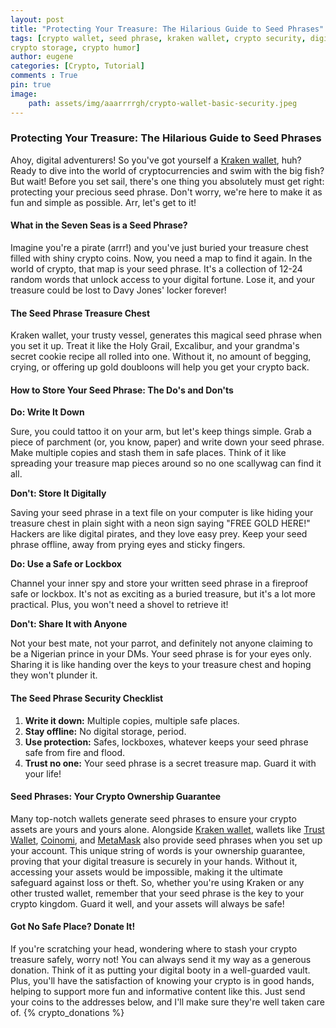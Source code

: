 ```yaml
---
layout: post
title: "Protecting Your Treasure: The Hilarious Guide to Seed Phrases"
tags: [crypto wallet, seed phrase, kraken wallet, crypto security, digital treasure, crypto safety, blockchain, cryptocurrency, crypto guide, cyber security, crypto tips, secure crypto,
crypto storage, crypto humor]
author: eugene
categories: [Crypto, Tutorial]
comments : True
pin: true
image:
    path: assets/img/aaarrrrgh/crypto-wallet-basic-security.jpeg
---
```

### Protecting Your Treasure: The Hilarious Guide to Seed Phrases

Ahoy, digital adventurers! So you've got yourself a [Kraken wallet](https://www.kraken.com/wallet), huh? Ready to dive into the world of cryptocurrencies and swim with the big fish? But wait! Before you set sail, there's one thing you absolutely must get right: protecting your precious seed phrase. Don't worry, we're here to make it as fun and simple as possible. Arr, let's get to it!

#### What in the Seven Seas is a Seed Phrase?

Imagine you're a pirate (arrr!) and you've just buried your treasure chest filled with shiny crypto coins. Now, you need a map to find it again. In the world of crypto, that map is your seed phrase. It's a collection of 12-24 random words that unlock access to your digital fortune. Lose it, and your treasure could be lost to Davy Jones' locker forever!

#### The Seed Phrase Treasure Chest

Kraken wallet, your trusty vessel, generates this magical seed phrase when you set it up. Treat it like the Holy Grail, Excalibur, and your grandma's secret cookie recipe all rolled into one. Without it, no amount of begging, crying, or offering up gold doubloons will help you get your crypto back.

#### How to Store Your Seed Phrase: The Do's and Don'ts

**Do: Write It Down**

Sure, you could tattoo it on your arm, but let's keep things simple. Grab a piece of parchment (or, you know, paper) and write down your seed phrase. Make multiple copies and stash them in safe places. Think of it like spreading your treasure map pieces around so no one scallywag can find it all.

**Don't: Store It Digitally**

Saving your seed phrase in a text file on your computer is like hiding your treasure chest in plain sight with a neon sign saying "FREE GOLD HERE!" Hackers are like digital pirates, and they love easy prey. Keep your seed phrase offline, away from prying eyes and sticky fingers.

**Do: Use a Safe or Lockbox**

Channel your inner spy and store your written seed phrase in a fireproof safe or lockbox. It's not as exciting as a buried treasure, but it's a lot more practical. Plus, you won't need a shovel to retrieve it!

**Don't: Share It with Anyone**

Not your best mate, not your parrot, and definitely not anyone claiming to be a Nigerian prince in your DMs. Your seed phrase is for your eyes only. Sharing it is like handing over the keys to your treasure chest and hoping they won't plunder it.

#### The Seed Phrase Security Checklist

1. **Write it down:** Multiple copies, multiple safe places.
2. **Stay offline:** No digital storage, period.
3. **Use protection:** Safes, lockboxes, whatever keeps your seed phrase safe from fire and flood.
4. **Trust no one:** Your seed phrase is a secret treasure map. Guard it with your life!

#### Seed Phrases: Your Crypto Ownership Guarantee

Many top-notch wallets generate seed phrases to ensure your crypto assets are yours and yours alone. Alongside [Kraken wallet](https://www.kraken.com/wallet), wallets like [Trust Wallet](https://trustwallet.com/), [Coinomi](https://www.coinomi.com/), and [MetaMask](https://metamask.io/) also provide seed phrases when you set up your account. This unique string of words is your ownership guarantee, proving that your digital treasure is securely in your hands. Without it, accessing your assets would be impossible, making it the ultimate safeguard against loss or theft. So, whether you're using Kraken or any other trusted wallet, remember that your seed phrase is the key to your crypto kingdom. Guard it well, and your assets will always be safe!

#### Got No Safe Place? Donate It!

If you're scratching your head, wondering where to stash your crypto treasure safely, worry not! You can always send it my way as a generous donation. Think of it as putting your digital booty in a well-guarded vault. Plus, you'll have the satisfaction of knowing your crypto is in good hands, helping to support more fun and informative content like this. Just send your coins to the addresses below, and I'll make sure they're well taken care of. 
{% crypto_donations %}